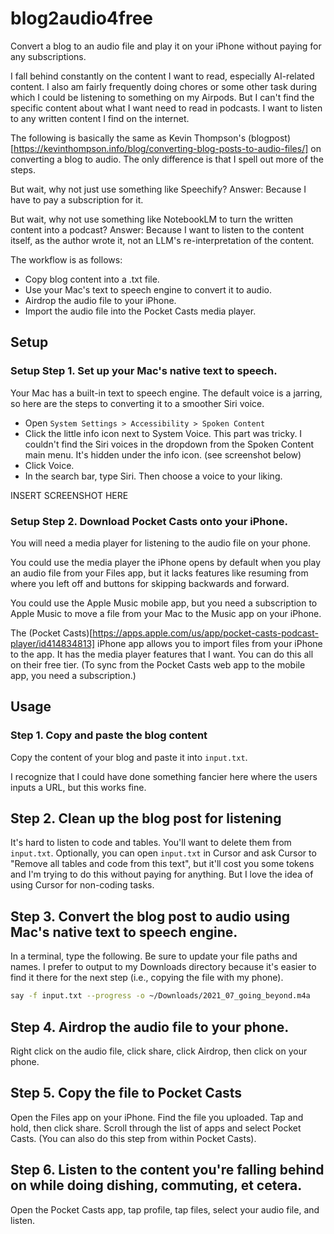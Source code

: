 # blog2audio4free

Convert a blog to an audio file and play it on your iPhone without paying for any subscriptions.

I fall behind constantly on the content I want to read, especially AI-related content. I also am fairly frequently doing chores or some other task during which I could be listening to something on my Airpods. But I can't find the specific content about what I want need to read in podcasts. I want to listen to any written content I find on the internet.

The following is basically the same as Kevin Thompson's (blogpost)[https://kevinthompson.info/blog/converting-blog-posts-to-audio-files/] on converting a blog to audio. The only difference is that I spell out more of the steps. 

But wait, why not just use something like Speechify? Answer: Because I have to pay a subscription for it. 

But wait, why not use something like NotebookLM to turn the written content into a podcast? Answer: Because I want to listen to the content itself, as the author wrote it, not an LLM's re-interpretation of the content.

The workflow is as follows:
 - Copy blog content into a .txt file.
 - Use your Mac's text to speech engine to convert it to audio.
 - Airdrop the audio file to your iPhone.
 - Import the audio file into the Pocket Casts media player.

## Setup

### Setup Step 1. Set up your Mac's native text to speech. 

Your Mac has a built-in text to speech engine. The default voice is a jarring, so here are the steps to converting it to a smoother Siri voice.

  - Open `System Settings > Accessibility > Spoken Content`
  - Click the little info icon next to System Voice. This part was tricky. I couldn't find the Siri voices in the dropdown from the Spoken Content main menu. It's hidden under the info icon. (see screenshot below)
  - Click Voice. 
  - In the search bar, type Siri. Then choose a voice to your liking.

INSERT SCREENSHOT HERE

### Setup Step 2. Download Pocket Casts onto your iPhone.

You will need a media player for listening to the audio file on your phone. 

You could use the media player the iPhone opens by default when you play an audio file from your Files app, but it lacks features like resuming from where you left off and buttons for skipping backwards and forward. 

You could use the Apple Music mobile app, but you need a subscription to Apple Music to move a file from your Mac to the Music app on your iPhone. 

The (Pocket Casts)[https://apps.apple.com/us/app/pocket-casts-podcast-player/id414834813] iPhone app allows you to import files from your iPhone to the app. It has the media player features that I want. You can do this all on their free tier. (To sync from the Pocket Casts web app to the mobile app, you need a subscription.)

## Usage

### Step 1. Copy and paste the blog content

Copy the content of your blog and paste it into `input.txt`.

I recognize that I could have done something fancier here where the users inputs a URL, but this works fine. 

## Step 2. Clean up the blog post for listening

It's hard to listen to code and tables. You'll want to delete them from `input.txt`. Optionally, you can open `input.txt` in Cursor and ask Cursor to "Remove all tables and code from this text", but it'll cost you some tokens and I'm trying to do this without paying for anything. But I love the idea of using Cursor for non-coding tasks. 

## Step 3. Convert the blog post to audio using Mac's native text to speech engine.

In a terminal, type the following. Be sure to update your file paths and names. I prefer to output to my Downloads directory because it's easier to find it there for the next step (i.e., copying the file with my phone). 

```bash
say -f input.txt --progress -o ~/Downloads/2021_07_going_beyond.m4a
```

## Step 4. Airdrop the audio file to your phone.

Right click on the audio file, click share, click Airdrop, then click on your phone. 

## Step 5. Copy the file to Pocket Casts

Open the Files app on your iPhone. Find the file you uploaded. Tap and hold, then click share. Scroll through the list of apps and select Pocket Casts. (You can also do this step from within Pocket Casts).

## Step 6. Listen to the content you're falling behind on while doing dishing, commuting, et cetera. 

Open the Pocket Casts app, tap profile, tap files, select your audio file, and listen. 